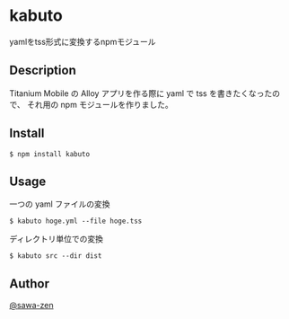 # kabuto

yamlをtss形式に変換するnpmモジュール


## Description

Titanium Mobile の Alloy アプリを作る際に yaml で tss を書きたくなったので、
それ用の npm モジュールを作りました。


## Install

```
$ npm install kabuto
```

## Usage

一つの yaml ファイルの変換

```
$ kabuto hoge.yml --file hoge.tss
```

ディレクトリ単位での変換

```
$ kabuto src --dir dist
```

## Author

[@sawa-zen](https://github.com/sawa-zen)
